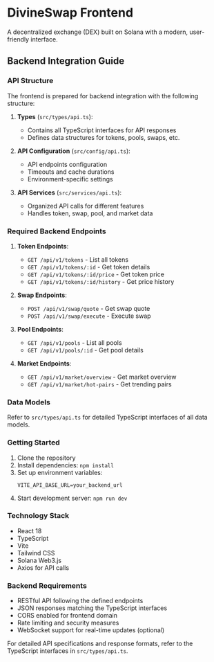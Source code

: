 # DivineSwap Frontend

A decentralized exchange (DEX) built on Solana with a modern, user-friendly interface.

## Backend Integration Guide

### API Structure

The frontend is prepared for backend integration with the following structure:

1. **Types** (`src/types/api.ts`):
   - Contains all TypeScript interfaces for API responses
   - Defines data structures for tokens, pools, swaps, etc.

2. **API Configuration** (`src/config/api.ts`):
   - API endpoints configuration
   - Timeouts and cache durations
   - Environment-specific settings

3. **API Services** (`src/services/api.ts`):
   - Organized API calls for different features
   - Handles token, swap, pool, and market data

### Required Backend Endpoints

1. **Token Endpoints**:
   - `GET /api/v1/tokens` - List all tokens
   - `GET /api/v1/tokens/:id` - Get token details
   - `GET /api/v1/tokens/:id/price` - Get token price
   - `GET /api/v1/tokens/:id/history` - Get price history

2. **Swap Endpoints**:
   - `POST /api/v1/swap/quote` - Get swap quote
   - `POST /api/v1/swap/execute` - Execute swap

3. **Pool Endpoints**:
   - `GET /api/v1/pools` - List all pools
   - `GET /api/v1/pools/:id` - Get pool details

4. **Market Endpoints**:
   - `GET /api/v1/market/overview` - Get market overview
   - `GET /api/v1/market/hot-pairs` - Get trending pairs

### Data Models

Refer to `src/types/api.ts` for detailed TypeScript interfaces of all data models.

### Getting Started

1. Clone the repository
2. Install dependencies: `npm install`
3. Set up environment variables:
   ```
   VITE_API_BASE_URL=your_backend_url
   ```
4. Start development server: `npm run dev`

### Technology Stack

- React 18
- TypeScript
- Vite
- Tailwind CSS
- Solana Web3.js
- Axios for API calls

### Backend Requirements

- RESTful API following the defined endpoints
- JSON responses matching the TypeScript interfaces
- CORS enabled for frontend domain
- Rate limiting and security measures
- WebSocket support for real-time updates (optional)

For detailed API specifications and response formats, refer to the TypeScript interfaces in `src/types/api.ts`.
